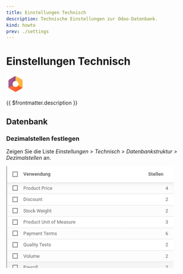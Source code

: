 ```yaml
---
title: Einstellungen Technisch
description: Technische Einstellungen zur Odoo-Datenbank.
kind: howto
prev: ./settings
---
```

# Einstellungen Technisch
![icons_odoo_settings](attachments/icons_odoo_settings.png)

{{ $frontmatter.description }}

## Datenbank

### Dezimalstellen festlegen

Zeigen Sie die Liste *Einstellungen > Technisch > Datenbankstruktur > Dezimalstellen* an.

![](attachments/Einstellungen%20Technisch%20Dezimalstellen.png)
